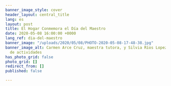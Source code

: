 ```yaml
---
banner_image_style: cover
header_layout: central_title
lang: es
layout: post
title: El Hogar Conmemora el Día del Maestro
date: 2020-05-08 16:00:00 +0000
lang_ref: dia-del-maestro
banner_image: "/uploads/2020/05/08/PHOTO-2020-05-08-17-48-38.jpg"
banner_image_alt: Carmen Arce Cruz, maestra tutora, y Silvia Ríos Lopez, coordinadora
  de actividades
has_photo_grid: false
photo_grid: []
redirect_from: []
published: false

---
```

